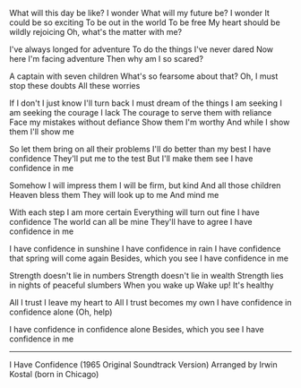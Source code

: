 What will this day be like?
I wonder
What will my future be?
I wonder
It could be so exciting
To be out in the world
To be free
My heart should be wildly rejoicing
Oh, what's the matter with me?

I've always longed for adventure
To do the things I've never dared
Now here I'm facing adventure
Then why am I so scared?

A captain with seven children
What's so fearsome about that?
Oh, I must stop these doubts
All these worries

If I don't I just know I'll turn back
I must dream of the things I am seeking
I am seeking the courage I lack
The courage to serve them with reliance
Face my mistakes without defiance
Show them I'm worthy
And while I show them
I'll show me

So let them bring on all their problems
I'll do better than my best
I have confidence
They'll put me to the test
But I'll make them see
I have confidence in me

Somehow I will impress them
I will be firm, but kind
And all those children
Heaven bless them
They will look up to me
And mind me

With each step I am more certain
Everything will turn out fine
I have confidence
The world can all be mine
They'll have to agree
I have confidence in me

I have confidence in sunshine
I have confidence in rain
I have confidence that spring will come again
Besides, which you see
I have confidence in me

Strength doesn't lie in numbers
Strength doesn't lie in wealth
Strength lies in nights of peaceful slumbers
When you wake up
Wake up!
It's healthy

All I trust I leave my heart to
All I trust becomes my own
I have confidence in confidence alone
(Oh, help)

I have confidence in confidence alone
Besides, which you see
I have confidence in me

---

I Have Confidence (1965 Original Soundtrack Version)
Arranged by Irwin Kostal (born in Chicago)
